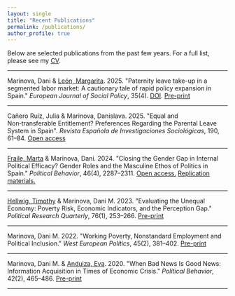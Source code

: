 ```yaml
---
layout: single
title: "Recent Publications"
permalink: /publications/
author_profile: true
---
```


Below are selected publications from the past few years. For a full list, please see my [CV](/personal/CV.pdf).

---

Marinova, Dani & [León, Margarita](https://scholar.google.com/citations?user=vK5kGwgAAAAJ&hl=es). 2025. "Paternity leave take-up in a segmented labor market: A cautionary tale of rapid policy expansion in Spain." *European Journal of Social Policy*, 35(4).  [DOI](https://doi.org/10.1177/09589287241313428). [Pre-print]([https://ddd.uab.cat/pub/artpub/2025/307459/joueursoc_a2025iENG.pdf])

---

Cañero Ruiz, Julia & Marinova, Danislava. 2025. "Equal and Non‑transferable Entitlement? Preferences Regarding the Parental Leave System in Spain". *Revista Española de Investigaciones Sociológicas*, 190, 61–84.  [Open access](https://reis.cis.es/index.php/reis/article/download/1744/2808/5239)
 
---

[Fraile, Marta](https://sites.google.com/site/martafrailemaldonado) & Marinova, Dani. 2024. "Closing the Gender Gap in Internal Political Efficacy? Gender Roles and the Masculine Ethos of Politics in Spain." *Political Behavior*, 46(4), 2287–2311. [Open access.](https://link.springer.com/article/10.1007/s11109-024-09918-w) [Replication materials.](/web/Replication_Fraile_Marinova.zip)

---

[Hellwig, Timothy](https://sites.google.com/view/thellwig/home) & Marinova, Dani M. 2023. "Evaluating the Unequal Economy: Poverty Risk, Economic Indicators, and the Perception Gap." *Political Research Quarterly*, 76(1), 253–266.  [Pre-print](https://papers.ssrn.com/sol3/papers.cfm?abstract_id=5117551)

---

Marinova, Dani M. 2022. "Working Poverty, Nonstandard Employment and Political Inclusion." *West European Politics*, 45(2), 381–402. [Pre-print](https://papers.ssrn.com/sol3/papers.cfm?abstract_id=4008372)

---

Marinova, Dani M. & [Anduiza, Eva](https://evaanduiza.com/). 2020. "When Bad News Is Good News: Information Acquisition in Times of Economic Crisis." *Political Behavior*, 42(2), 465–486.  [Pre-print](https://papers.ssrn.com/sol3/papers.cfm?abstract_id=4008356)

---
